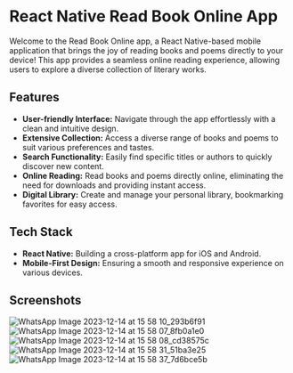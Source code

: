 # React Native Read Book Online App

Welcome to the Read Book Online app, a React Native-based mobile application that brings the joy of reading books and poems directly to your device! This app provides a seamless online reading experience, allowing users to explore a diverse collection of literary works.

## Features

- **User-friendly Interface:** Navigate through the app effortlessly with a clean and intuitive design.
- **Extensive Collection:** Access a diverse range of books and poems to suit various preferences and tastes.
- **Search Functionality:** Easily find specific titles or authors to quickly discover new content.
- **Online Reading:** Read books and poems directly online, eliminating the need for downloads and providing instant access.
- **Digital Library:** Create and manage your personal library, bookmarking favorites for easy access.

## Tech Stack

- **React Native:** Building a cross-platform app for iOS and Android.
- **Mobile-First Design:** Ensuring a smooth and responsive experience on various devices.

## Screenshots

![WhatsApp Image 2023-12-14 at 15 58 10_293b6f91](https://github.com/shawmiyaMZ/ReadBookOnline-Mobile-App/assets/114656363/7400f02c-e0a1-490d-be6a-3f109df2d854)
![WhatsApp Image 2023-12-14 at 15 58 07_8fb0a1e0](https://github.com/shawmiyaMZ/ReadBookOnline-Mobile-App/assets/114656363/a9f7184e-bc05-4f4d-8840-934c954c32ef)
![WhatsApp Image 2023-12-14 at 15 58 08_cd38575c](https://github.com/shawmiyaMZ/ReadBookOnline-Mobile-App/assets/114656363/f0ee8057-e35f-4c41-bb61-01bb68d4867f)
![WhatsApp Image 2023-12-14 at 15 58 31_51ba3e25](https://github.com/shawmiyaMZ/ReadBookOnline-Mobile-App/assets/114656363/3c80031e-f43d-4ef8-a7bf-966de753ceb4)
![WhatsApp Image 2023-12-14 at 15 58 37_7d6bce5b](https://github.com/shawmiyaMZ/ReadBookOnline-Mobile-App/assets/114656363/8995b509-9e40-4dea-be12-65431a629589)


